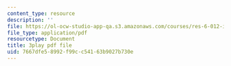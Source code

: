 ```yaml
---
content_type: resource
description: ''
file: https://ol-ocw-studio-app-qa.s3.amazonaws.com/courses/res-6-012-introduction-to-probability-spring-2018/7667dfe58992f99cc54163b9027b730e_99yuPxvdfP8.pdf
file_type: application/pdf
resourcetype: Document
title: 3play pdf file
uid: 7667dfe5-8992-f99c-c541-63b9027b730e
---
```

